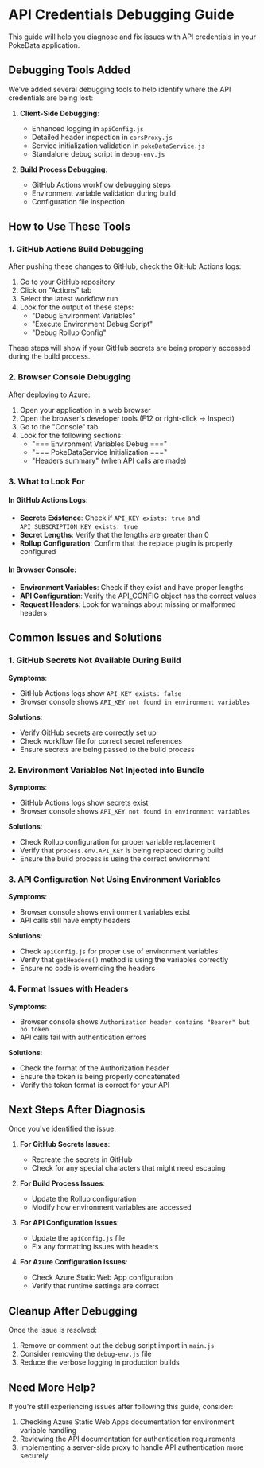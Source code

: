 # API Credentials Debugging Guide

This guide will help you diagnose and fix issues with API credentials in your PokeData application.

## Debugging Tools Added

We've added several debugging tools to help identify where the API credentials are being lost:

1. **Client-Side Debugging**:
   - Enhanced logging in `apiConfig.js`
   - Detailed header inspection in `corsProxy.js`
   - Service initialization validation in `pokeDataService.js`
   - Standalone debug script in `debug-env.js`

2. **Build Process Debugging**:
   - GitHub Actions workflow debugging steps
   - Environment variable validation during build
   - Configuration file inspection

## How to Use These Tools

### 1. GitHub Actions Build Debugging

After pushing these changes to GitHub, check the GitHub Actions logs:

1. Go to your GitHub repository
2. Click on "Actions" tab
3. Select the latest workflow run
4. Look for the output of these steps:
   - "Debug Environment Variables"
   - "Execute Environment Debug Script"
   - "Debug Rollup Config"

These steps will show if your GitHub secrets are being properly accessed during the build process.

### 2. Browser Console Debugging

After deploying to Azure:

1. Open your application in a web browser
2. Open the browser's developer tools (F12 or right-click → Inspect)
3. Go to the "Console" tab
4. Look for the following sections:
   - "=== Environment Variables Debug ==="
   - "=== PokeDataService Initialization ==="
   - "Headers summary" (when API calls are made)

### 3. What to Look For

#### In GitHub Actions Logs:

- **Secrets Existence**: Check if `API_KEY exists: true` and `API_SUBSCRIPTION_KEY exists: true`
- **Secret Lengths**: Verify that the lengths are greater than 0
- **Rollup Configuration**: Confirm that the replace plugin is properly configured

#### In Browser Console:

- **Environment Variables**: Check if they exist and have proper lengths
- **API Configuration**: Verify the API_CONFIG object has the correct values
- **Request Headers**: Look for warnings about missing or malformed headers

## Common Issues and Solutions

### 1. GitHub Secrets Not Available During Build

**Symptoms**:
- GitHub Actions logs show `API_KEY exists: false`
- Browser console shows `API_KEY not found in environment variables`

**Solutions**:
- Verify GitHub secrets are correctly set up
- Check workflow file for correct secret references
- Ensure secrets are being passed to the build process

### 2. Environment Variables Not Injected into Bundle

**Symptoms**:
- GitHub Actions logs show secrets exist
- Browser console shows `API_KEY not found in environment variables`

**Solutions**:
- Check Rollup configuration for proper variable replacement
- Verify that `process.env.API_KEY` is being replaced during build
- Ensure the build process is using the correct environment

### 3. API Configuration Not Using Environment Variables

**Symptoms**:
- Browser console shows environment variables exist
- API calls still have empty headers

**Solutions**:
- Check `apiConfig.js` for proper use of environment variables
- Verify that `getHeaders()` method is using the variables correctly
- Ensure no code is overriding the headers

### 4. Format Issues with Headers

**Symptoms**:
- Browser console shows `Authorization header contains "Bearer" but no token`
- API calls fail with authentication errors

**Solutions**:
- Check the format of the Authorization header
- Ensure the token is being properly concatenated
- Verify the token format is correct for your API

## Next Steps After Diagnosis

Once you've identified the issue:

1. **For GitHub Secrets Issues**:
   - Recreate the secrets in GitHub
   - Check for any special characters that might need escaping

2. **For Build Process Issues**:
   - Update the Rollup configuration
   - Modify how environment variables are accessed

3. **For API Configuration Issues**:
   - Update the `apiConfig.js` file
   - Fix any formatting issues with headers

4. **For Azure Configuration Issues**:
   - Check Azure Static Web App configuration
   - Verify that runtime settings are correct

## Cleanup After Debugging

Once the issue is resolved:

1. Remove or comment out the debug script import in `main.js`
2. Consider removing the `debug-env.js` file
3. Reduce the verbose logging in production builds

## Need More Help?

If you're still experiencing issues after following this guide, consider:

1. Checking Azure Static Web Apps documentation for environment variable handling
2. Reviewing the API documentation for authentication requirements
3. Implementing a server-side proxy to handle API authentication more securely
